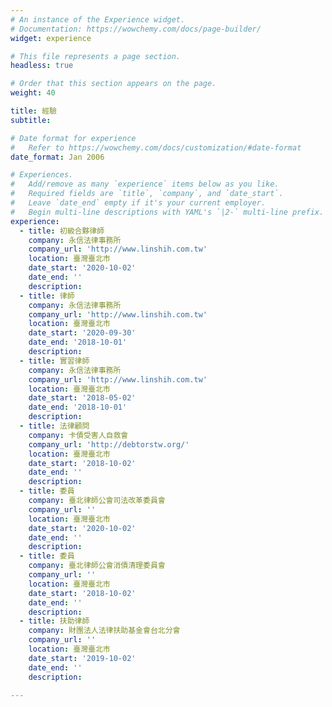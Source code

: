 ```yaml
---
# An instance of the Experience widget.
# Documentation: https://wowchemy.com/docs/page-builder/
widget: experience

# This file represents a page section.
headless: true

# Order that this section appears on the page.
weight: 40

title: 經驗
subtitle:

# Date format for experience
#   Refer to https://wowchemy.com/docs/customization/#date-format
date_format: Jan 2006

# Experiences.
#   Add/remove as many `experience` items below as you like.
#   Required fields are `title`, `company`, and `date_start`.
#   Leave `date_end` empty if it's your current employer.
#   Begin multi-line descriptions with YAML's `|2-` multi-line prefix.
experience:
  - title: 初級合夥律師
    company: 永信法律事務所
    company_url: 'http://www.linshih.com.tw'
    location: 臺灣臺北市
    date_start: '2020-10-02'
    date_end: ''
    description: 
  - title: 律師
    company: 永信法律事務所
    company_url: 'http://www.linshih.com.tw'
    location: 臺灣臺北市
    date_start: '2020-09-30'
    date_end: '2018-10-01'
    description: 
  - title: 實習律師
    company: 永信法律事務所
    company_url: 'http://www.linshih.com.tw'
    location: 臺灣臺北市
    date_start: '2018-05-02'
    date_end: '2018-10-01'
    description: 
  - title: 法律顧問
    company: 卡債受害人自救會
    company_url: 'http://debtorstw.org/'
    location: 臺灣臺北市
    date_start: '2018-10-02'
    date_end: ''
    description:
  - title: 委員
    company: 臺北律師公會司法改革委員會
    company_url: ''
    location: 臺灣臺北市
    date_start: '2020-10-02'
    date_end: ''
    description:
  - title: 委員
    company: 臺北律師公會消債清理委員會
    company_url: ''
    location: 臺灣臺北市
    date_start: '2018-10-02'
    date_end: ''
    description:
  - title: 扶助律師
    company: 財團法人法律扶助基金會台北分會
    company_url: ''
    location: 臺灣臺北市
    date_start: '2019-10-02'
    date_end: ''
    description: 

---
```

